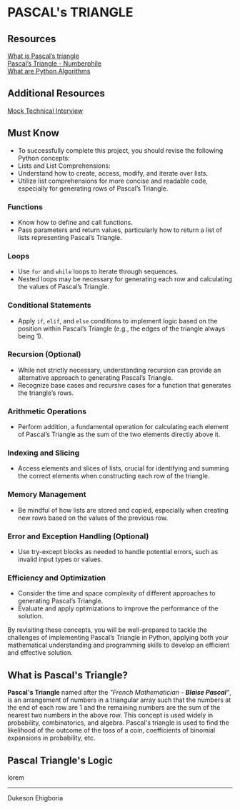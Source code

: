 # PASCAL's TRIANGLE

## Resources

<a href="https://www.cuemath.com/algebra/pascals-triangle/" target="_blank">What is Pascal’s triangle</a>
<br>
<a href="https://www.youtube.com/watch?reload=9&feature=shared&v=0iMtlus-afo" target="_blank">Pascal’s Triangle - Numberphile</a>
<br>
<a href="https://builtin.com/data-science/python-algorithms" target="_blank">What are Python Algorithms</a>
<br>

## Additional Resources

<a href="https://www.youtube.com/watch?feature=shared&v=1qw5ITr3k9E" target="_blank">Mock Technical Interview</a>

## Must Know

- To successfully complete this project, you should revise the following Python concepts:
- Lists and List Comprehensions:
- Understand how to create, access, modify, and iterate over lists.
- Utilize list comprehensions for more concise and readable code, especially for generating rows of Pascal’s Triangle.

### Functions

- Know how to define and call functions.
- Pass parameters and return values, particularly how to return a list of lists representing Pascal’s Triangle.

### Loops

- Use `for` and `while` loops to iterate through sequences.
- Nested loops may be necessary for generating each row and calculating the values of Pascal’s Triangle.

### Conditional Statements

- Apply `if`, `elif`, and `else` conditions to implement logic based on the position within Pascal’s Triangle (e.g., the edges of the triangle always being 1).

### Recursion (Optional)

- While not strictly necessary, understanding recursion can provide an alternative approach to generating Pascal’s Triangle.
- Recognize base cases and recursive cases for a function that generates the triangle’s rows.

### Arithmetic Operations

- Perform addition, a fundamental operation for calculating each element of Pascal’s Triangle as the sum of the two elements directly above it.

### Indexing and Slicing

- Access elements and slices of lists, crucial for identifying and summing the correct elements when constructing each row of the triangle.

### Memory Management

- Be mindful of how lists are stored and copied, especially when creating new rows based on the values of the previous row.

### Error and Exception Handling (Optional)

- Use try-except blocks as needed to handle potential errors, such as invalid input types or values.

### Efficiency and Optimization

- Consider the time and space complexity of different approaches to generating Pascal’s Triangle.
- Evaluate and apply optimizations to improve the performance of the solution.

By revisiting these concepts, you will be well-prepared to tackle the challenges of implementing Pascal’s Triangle in Python, applying both your mathematical understanding and programming skills to develop an efficient and effective solution.

## What is Pascal's Triangle?

<strong>Pascal's Triangle</strong> named after the <em>"French Mathematician - <strong>Blaise Pascal</strong>"</em>, is an arrangement of numbers in a triangular array such that the numbers at the end of each row are 1 and the remaining numbers are the sum of the nearest two numbers in the above row. This concept is used widely in probability, combinatorics, and algebra. Pascal's triangle is used to find the likelihood of the outcome of the toss of a coin, coefficients of binomial expansions in probability, etc.

## Pascal Triangle's Logic

lorem

---

Dukeson Ehigboria
